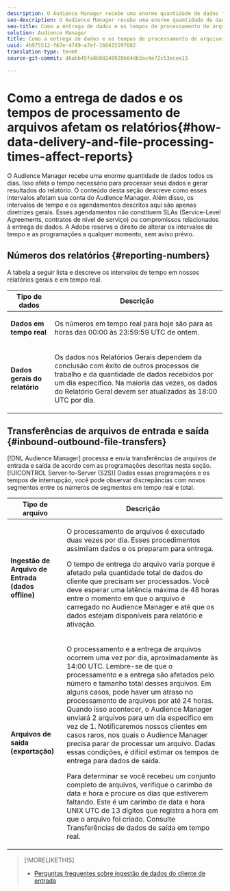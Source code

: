 ```yaml
---
description: O Audience Manager recebe uma enorme quantidade de dados todos os dias. Isso afeta o tempo necessário para processar seus dados e gerar resultados do relatório. O conteúdo desta seção descreve como esses intervalos afetam sua conta do Audience Manager. Além disso, os intervalos de tempo e os agendamentos descritos aqui são apenas diretrizes gerais. Esses agendamentos não constituem SLAs (Service-Level Agreements, contratos de nível de serviço) ou compromissos relacionados à entrega de dados. A Adobe reserva o direito de alterar os intervalos de tempo e as programações a qualquer momento, sem aviso prévio.
seo-description: O Audience Manager recebe uma enorme quantidade de dados todos os dias. Isso afeta o tempo necessário para processar seus dados e gerar resultados do relatório. O conteúdo desta seção descreve como esses intervalos afetam sua conta do Audience Manager. Além disso, os intervalos de tempo e os agendamentos descritos aqui são apenas diretrizes gerais. Esses agendamentos não constituem SLAs (Service-Level Agreements, contratos de nível de serviço) ou compromissos relacionados à entrega de dados. A Adobe reserva o direito de alterar os intervalos de tempo e as programações a qualquer momento, sem aviso prévio.
seo-title: Como a entrega de dados e os tempos de processamento de arquivos afetam os relatórios
solution: Audience Manager
title: Como a entrega de dados e os tempos de processamento de arquivos afetam os relatórios
uuid: 4b975512-f67e-4749-a7ef-168415597682
translation-type: tm+mt
source-git-commit: d6abb45fa8b88248920b64db3ac4e72c53ecee13

---
```



# Como a entrega de dados e os tempos de processamento de arquivos afetam os relatórios{#how-data-delivery-and-file-processing-times-affect-reports}

O Audience Manager recebe uma enorme quantidade de dados todos os dias. Isso afeta o tempo necessário para processar seus dados e gerar resultados do relatório. O conteúdo desta seção descreve como esses intervalos afetam sua conta do Audience Manager. Além disso, os intervalos de tempo e os agendamentos descritos aqui são apenas diretrizes gerais. Esses agendamentos não constituem SLAs (Service-Level Agreements, contratos de nível de serviço) ou compromissos relacionados à entrega de dados. A Adobe reserva o direito de alterar os intervalos de tempo e as programações a qualquer momento, sem aviso prévio.

## Números dos relatórios {#reporting-numbers}

<!-- 

c_reporting_file_transfer_timeframe.xml

 -->

A tabela a seguir lista e descreve os intervalos de tempo em nossos relatórios gerais e em tempo real.

<table id="table_73AF95DF5D3A423894486444505D816A"> 
 <thead> 
  <tr> 
   <th colname="col1" class="entry"> Tipo de dados </th> 
   <th colname="col2" class="entry"> Descrição </th> 
  </tr> 
 </thead>
 <tbody> 
  <tr> 
   <td colname="col1"> <p> <b>Dados em tempo real</b> </p> </td> 
   <td colname="col2"> <p> Os números em tempo real para hoje são para as horas das 00:00 às 23:59:59 UTC de ontem. </p> </td> 
  </tr> 
  <tr> 
   <td colname="col1"> <p> <b>Dados gerais do relatório</b> </p> </td> 
   <td colname="col2"> <p>Os dados nos Relatórios <a href="../reporting/general-reports.md#general-reports-overview"></a> Gerais dependem da conclusão com êxito de outros processos de trabalho e da quantidade de dados recebidos por um dia específico. Na maioria das vezes, os dados do Relatório <span class="wintitle"></span> Geral devem ser atualizados às 18:00 UTC por dia. </p> </td> 
  </tr> 
 </tbody> 
</table>

## Transferências de arquivos de entrada e saída {#inbound-outbound-file-transfers}

[!DNL Audience Manager] processa e envia transferências de arquivos de entrada e saída de acordo com as programações descritas nesta seção. [!UICONTROL Server-to-Server (S2S)] Dadas essas programações e os tempos de interrupção, você pode observar discrepâncias com novos segmentos entre os números de segmentos em tempo real e total.

<table id="table_303BEBA0756F46DDAA98D366A5304374"> 
 <thead> 
  <tr> 
   <th colname="col1" class="entry"> Tipo de arquivo </th> 
   <th colname="col2" class="entry"> Descrição </th> 
  </tr> 
 </thead>
 <tbody> 
  <tr> 
   <td colname="col1"> <p> <b>Ingestão de Arquivo de Entrada (dados offline)</b> </p> </td> 
   <td colname="col2"> <p>O processamento de arquivos é executado duas vezes por dia. Esses procedimentos assimilam dados e os preparam para entrega. </p> <p>O tempo de entrega do arquivo varia porque é afetado pela quantidade total de dados do cliente que precisam ser processados. Você deve esperar uma latência máxima de 48 horas entre o momento em que o arquivo é carregado no <span class="keyword"> Audience Manager</span> e até que os dados estejam disponíveis para relatório e ativação. </p> </td> 
  </tr> 
  <tr> 
   <td colname="col1"> <p> <b>Arquivos de saída (exportação)</b> </p> </td> 
   <td colname="col2"> <p>O processamento e a entrega de arquivos ocorrem uma vez por dia, aproximadamente às 14:00 UTC. Lembre-se de que o processamento e a entrega são afetados pelo número e tamanho total desses arquivos. Em alguns casos, pode haver um atraso no processamento de arquivos por até 24 horas. Quando isso acontecer, <span class="keyword"> o Audience Manager</span> enviará 2 arquivos para um dia específico em vez de 1. Notificaremos nossos clientes em casos raros, nos quais o <span class="keyword"> Audience Manager</span> precisa parar de processar um arquivo. Dadas essas condições, é difícil estimar os tempos de entrega para dados de saída. </p> <p>Para determinar se você recebeu um conjunto completo de arquivos, verifique o carimbo de data e hora e procure os dias que estiverem faltando. Este é um carimbo de data e hora UNIX UTC de 13 dígitos que registra a hora em que o arquivo foi criado. Consulte Transferências <a href="../integration/receiving-audience-data/real-time-outbound-transfers/real-time-outbound-transfers.md"></a>de dados de saída em tempo real. </p> </td> 
  </tr> 
 </tbody> 
</table>

>[!MORELIKETHIS]
>
>* [Perguntas frequentes sobre ingestão de dados do cliente de entrada](../faq/faq-inbound-data-ingestion.md)

